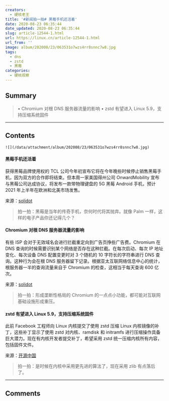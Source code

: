 ```yaml
---
creators:
  - 硬核老王
title: '#新闻拍一拍# 黑莓手机还活着'
date: 2020-08-23 06:35:44
date_updated: 2020-08-23 06:35:44
slug: article-12544-1.html
url: https://linux.cn/article-12544-1.html
url_from: ''
image: album/202008/23/063531o7wzs4rr8snnc7w8.jpg
tags:
  - dns
  - zstd
  - 黑莓
categories:
  - 硬核观察
---
```


## Summary

> • Chromium 对根 DNS 服务器流量的影响 • zstd 有望进入 Linux 5.9，支持压缩系统固件

***

<!-- more -->

## Contents

`![](/data/attachment/album/202008/23/063531o7wzs4rr8snnc7w8.jpg)`

#### 黑莓手机还活着

获得黑莓品牌使用权的 TCL 公司今年初宣布它将在今年晚些时候停止销售黑莓手机，因为双方的合作即将结束。但本周一家美国得州公司 OnwardMobility 宣布与黑莓公司达成协议，将发布一款带物理键盘的 5G 黑莓 Android 手机，预计 2021 年上半年在欧洲和北美市场发售。

来源：[solidot](https://www.solidot.org/story?sid=65310 "https://www.solidot.org/story?sid=65310")

> 
> 拍一拍：黑莓是当年的传奇手机，奈何时代将其抛弃。就像 Palm 一样，这样的电子产品你还记得几个？
> 
> 
> 

#### Chromium 对根 DNS 服务器流量的影响

有些 ISP 会对于无效域名会进行拦截重定向到广告页挣些广告费。Chromium 在 DNS 查询的时候需要识别某个网络是否存在这种拦截。在每次启动、每次 IP 地址变化、每次设备 DNS 配置变更时对 3 个随机的 10 字符长的字符串进行 DNS 查询。这种行为会在根 DNS 服务器留下记录。根据亚太互联网络信息中心的统计，根服务器一半的查询流量来自于 Chromium 的检查，这相当于每天查询 600 亿次。

来源：[solidot](https://www.solidot.org/story?sid=65317 "https://www.solidot.org/story?sid=65317")

> 
> 拍一拍：形成垄断性格局的 Chromium 的一点点小功能，都可能对互联网基础设施形成重压。
> 
> 
> 

#### zstd 有望进入 Linux 5.9，支持压缩系统固件

此前 Facebook 工程师向 Linux 内核提交了使用 zstd 压缩 Linux 内核镜像的补丁，这些补丁显示了使用 zstd 对内核、ramdisk 和 initramfs 进行压缩操作具备巨大潜力。现在有内核开发者提交补丁，希望采用 zstd 统一压缩内核所有内容，包括固件文件。

来源：[开源中国](https://www.oschina.net/news/118084/zstd-firmware-compress-patch "https://www.oschina.net/news/118084/zstd-firmware-compress-patch")

> 
> 拍一拍：是时候在内核中采用更先进的算法了，现在采用 zlib 有点落后了。
> 
> 
>

***

## Comments
